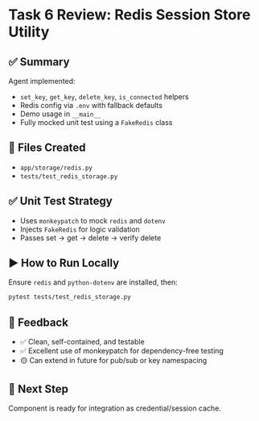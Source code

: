 # Task 6 Review: Redis Session Store Utility

## ✅ Summary
Agent implemented:
- `set_key`, `get_key`, `delete_key`, `is_connected` helpers
- Redis config via `.env` with fallback defaults
- Demo usage in `__main__`
- Fully mocked unit test using a `FakeRedis` class

## 📂 Files Created
- `app/storage/redis.py`
- `tests/test_redis_storage.py`

## ✅ Unit Test Strategy
- Uses `monkeypatch` to mock `redis` and `dotenv`
- Injects `FakeRedis` for logic validation
- Passes set → get → delete → verify delete

## ▶️ How to Run Locally
Ensure `redis` and `python-dotenv` are installed, then:
```bash
pytest tests/test_redis_storage.py
```

## 💬 Feedback
- ✅ Clean, self-contained, and testable
- ✅ Excellent use of monkeypatch for dependency-free testing
- 🟡 Can extend in future for pub/sub or key namespacing

## 🔁 Next Step
Component is ready for integration as credential/session cache.